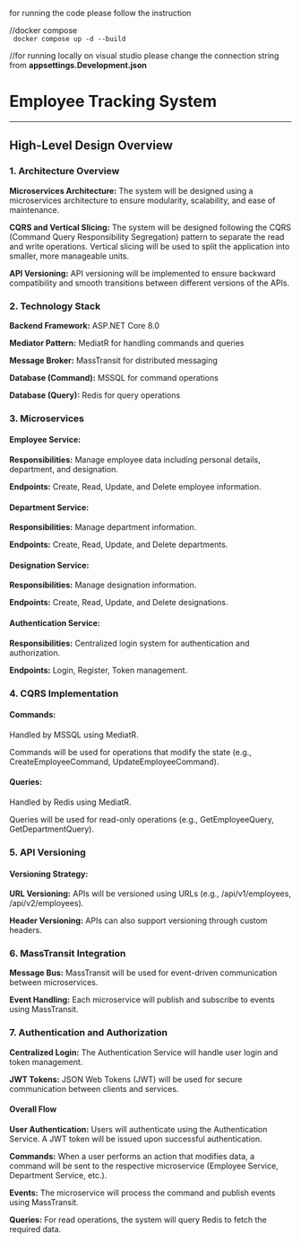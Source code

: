 for running the code please follow the instruction
<br>

//docker compose
<br>
<code> docker compose up -d --build </code>
<br>

//for running locally on visual studio please change the connection string from <b>appsettings.Development.json</b>
<br>

# <h1>Employee Tracking System</h1>
<hr>

<h2>High-Level Design Overview</h2>

<h3> 1. Architecture Overview</h3>

<b>Microservices Architecture:</b> The system will be designed using a microservices architecture to ensure modularity, scalability, and ease of maintenance.

<b>CQRS and Vertical Slicing:</b> The system will be designed following the CQRS (Command Query Responsibility Segregation) pattern to separate the read and write operations. Vertical slicing will be used to split the application into smaller, more manageable units.

<b>API Versioning:</b> API versioning will be implemented to ensure backward compatibility and smooth transitions between different versions of the APIs.

<h3> 2. Technology Stack</h3>

<b>Backend Framework:</b> ASP.NET Core 8.0

<b>Mediator Pattern:</b> MediatR for handling commands and queries

<b>Message Broker:</b> MassTransit for distributed messaging

<b>Database (Command):</b> MSSQL for command operations

<b>Database (Query):</b> Redis for query operations

<h3> 3. Microservices</h3>

<h4>Employee Service:</h4>

<b>Responsibilities:</b> Manage employee data including personal details, department, and designation.

<b>Endpoints:</b> Create, Read, Update, and Delete employee information.

<h4>Department Service:</h4>

<b>Responsibilities:</b> Manage department information.

<b>Endpoints:</b> Create, Read, Update, and Delete departments.

<h4>Designation Service:</h4>

<b>Responsibilities:</b> Manage designation information.

<b>Endpoints:</b> Create, Read, Update, and Delete designations.

<h4>Authentication Service:</h4>

<b>Responsibilities:</b> Centralized login system for authentication and authorization.

<b>Endpoints:</b> Login, Register, Token management.

<h3> 4. CQRS Implementation</h3>

<h4>Commands:</h4>

Handled by MSSQL using MediatR.

Commands will be used for operations that modify the state (e.g., CreateEmployeeCommand, UpdateEmployeeCommand).

<h4>Queries:</h4>

Handled by Redis using MediatR.

Queries will be used for read-only operations (e.g., GetEmployeeQuery, GetDepartmentQuery).

<h3> 5. API Versioning</h3>

<h4>Versioning Strategy:</h4>

<b>URL Versioning:</b> APIs will be versioned using URLs (e.g., /api/v1/employees, /api/v2/employees).

<b>Header Versioning:</b> APIs can also support versioning through custom headers.

<h3> 6. MassTransit Integration</h3>

<b>Message Bus:</b> MassTransit will be used for event-driven communication between microservices.

<b>Event Handling:</b> Each microservice will publish and subscribe to events using MassTransit.

<h3> 7. Authentication and Authorization</h3>

<b>Centralized Login:</b> The Authentication Service will handle user login and token management.

<b>JWT Tokens:</b> JSON Web Tokens (JWT) will be used for secure communication between clients and services.

<h4>Overall Flow</h4>

<b>User Authentication:</b> Users will authenticate using the Authentication Service. A JWT token will be issued upon successful authentication.

<b>Commands:</b> When a user performs an action that modifies data, a command will be sent to the respective microservice (Employee Service, Department Service, etc.).

<b>Events:</b> The microservice will process the command and publish events using MassTransit.

<b>Queries:</b> For read operations, the system will query Redis to fetch the required data.


